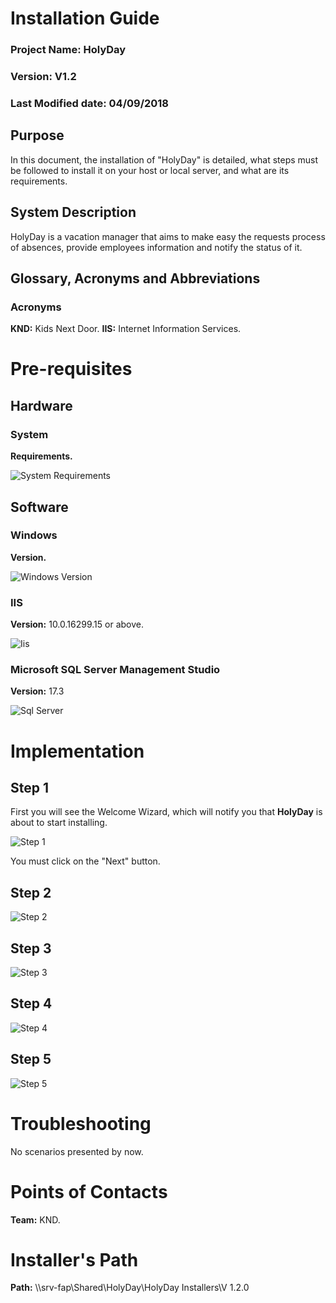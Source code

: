 <!-- TITLE: Installation Guide V1.2 -->
<!-- SUBTITLE: HolyDay -->

# Installation Guide
### Project Name: HolyDay
### Version: V1.2
### Last Modified date: 04/09/2018

## Purpose
In this document, the installation of "HolyDay" is detailed, what steps must be followed to install it on your host or local server, and what are its requirements.
## System Description
HolyDay is a vacation manager that aims to make easy the requests process of absences, provide employees information and notify the status of it.
## Glossary, Acronyms and Abbreviations
### Acronyms
**KND:** Kids Next Door.
**IIS:** Internet Information Services.

# Pre-requisites
## Hardware
### System 
**Requirements.**

![System Requirements](/uploads/holyday-implementation-manual/system-requirements.jpg "System Requirements")

## Software
### Windows
**Version.**

![Windows Version](/uploads/holyday-implementation-manual/windows-version.jpg "Windows Version")

### IIS
**Version:** 10.0.16299.15 or above.

![Iis](/uploads/holyday-implementation-manual/iis.jpeg "is")

### Microsoft SQL Server Management Studio 
**Version:** 17.3

![Sql Server](/uploads/holyday-implementation-manual/sql-server.jpeg "Sql Server")

# Implementation

## Step 1
First you will see the Welcome Wizard, which will notify you that **HolyDay** is about to start installing.

![Step 1](/uploads/holyday-implementation-manual/step-1.jpg "Step 1")

You must click on the "Next" button.

## Step 2

![Step 2](/uploads/holyday-implementation-manual/step-2.jpg "Step 2")

## Step 3

![Step 3](/uploads/holyday-implementation-manual/step-3.jpg "Step 3")


## Step 4

![Step 4](/uploads/holyday-implementation-manual/step-4.jpg "Step 4")


## Step 5

![Step 5](/uploads/holyday-implementation-manual/step-5.jpg "Step 5")


# Troubleshooting
No scenarios presented by now.

# Points of Contacts
**Team:** KND.
# Installer's Path
**Path:** \\\srv-fap\Shared\HolyDay\HolyDay Installers\V 1.2.0
